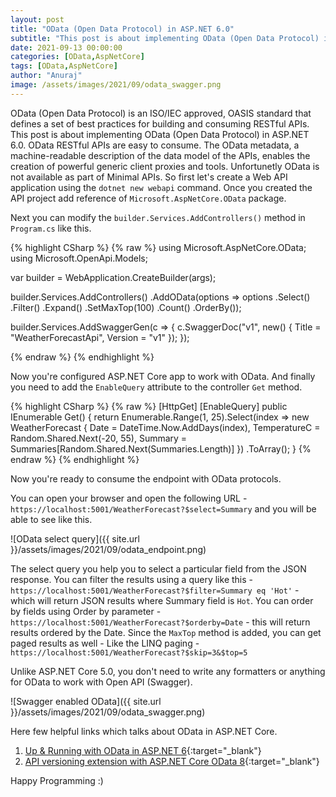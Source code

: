 ```yaml
---
layout: post
title: "OData (Open Data Protocol) in ASP.NET 6.0"
subtitle: "This post is about implementing OData (Open Data Protocol) in ASP.NET 6.0"
date: 2021-09-13 00:00:00
categories: [OData,AspNetCore]
tags: [OData,AspNetCore]
author: "Anuraj"
image: /assets/images/2021/09/odata_swagger.png
---
```

OData (Open Data Protocol) is an ISO/IEC approved, OASIS standard that defines a set of best practices for building and consuming RESTful APIs. This post is about implementing OData (Open Data Protocol) in ASP.NET 6.0. OData RESTful APIs are easy to consume. The OData metadata, a machine-readable description of the data model of the APIs, enables the creation of powerful generic client proxies and tools. Unfortunetly OData is not available as part of Minimal APIs. So first let's create a Web API application using the `dotnet new webapi` command. Once you created the API project add reference of `Microsoft.AspNetCore.OData` package.

Next you can modify the `builder.Services.AddControllers()` method in `Program.cs` like this.

{% highlight CSharp %}
{% raw %}
using Microsoft.AspNetCore.OData;
using Microsoft.OpenApi.Models;

var builder = WebApplication.CreateBuilder(args);

builder.Services.AddControllers()
    .AddOData(options => options
        .Select()
        .Filter()
        .Expand()
        .SetMaxTop(100)
        .Count()
        .OrderBy());
        
builder.Services.AddSwaggerGen(c =>
{
    c.SwaggerDoc("v1", new() { Title = "WeatherForecastApi", Version = "v1" });
});

{% endraw %}
{% endhighlight %}

Now you're configured ASP.NET Core app to work with OData. And finally you need to add the `EnableQuery` attribute to the controller `Get` method. 

{% highlight CSharp %}
{% raw %}
[HttpGet]
[EnableQuery]
public IEnumerable<WeatherForecast> Get()
{
    return Enumerable.Range(1, 25).Select(index => new WeatherForecast
    {
        Date = DateTime.Now.AddDays(index),
        TemperatureC = Random.Shared.Next(-20, 55),
        Summary = Summaries[Random.Shared.Next(Summaries.Length)]
    })
    .ToArray();
}
{% endraw %}
{% endhighlight %}

Now you're ready to consume the endpoint with OData protocols.

You can open your browser and open the following URL - `https://localhost:5001/WeatherForecast?$select=Summary` and you will be able to see like this.

![OData select query]({{ site.url }}/assets/images/2021/09/odata_endpoint.png)

The select query you help you to select a particular field from the JSON response. You can filter the results using a query like this - `https://localhost:5001/WeatherForecast?$filter=Summary eq 'Hot'` - which will return JSON results where Summary field is `Hot`. You can order by fields using Order by parameter - `https://localhost:5001/WeatherForecast?$orderby=Date` - this will return results ordered by the Date. Since the `MaxTop` method is added, you can get paged results as well - Like the LINQ paging - `https://localhost:5001/WeatherForecast?$skip=3&$top=5`

Unlike ASP.NET Core 5.0, you don't need to write any formatters or anything for OData to work with Open API (Swagger).

![Swagger enabled OData]({{ site.url }}/assets/images/2021/09/odata_swagger.png)

Here few helpful links which talks about OData in ASP.NET Core.

1. [Up &amp; Running with OData in ASP.NET 6](https://devblogs.microsoft.com/odata/up-running-w-odata-in-asp-net-6/?WT.mc_id=DT-MVP-5002040){:target="_blank"}
2. [API versioning extension with ASP.NET Core OData 8](https://devblogs.microsoft.com/odata/api-versioning-extension-with-asp-net-core-odata-8/?WT.mc_id=DT-MVP-5002040){:target="_blank"}

Happy Programming :)